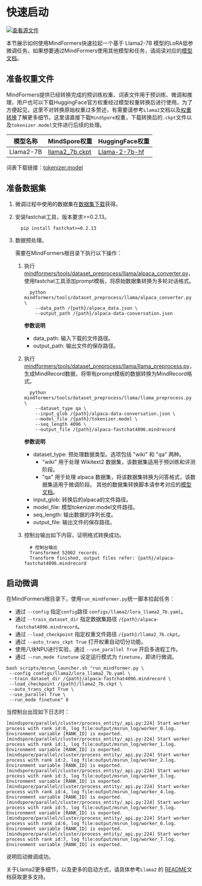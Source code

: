 # 快速启动

[![查看源文件](https://mindspore-website.obs.cn-north-4.myhuaweicloud.com/website-images/master/resource/_static/logo_source.svg)](https://gitee.com/mindspore/docs/blob/master/docs/mindformers/docs/source_zh_cn/quick_start/source_code_start.md)

本节展示如何使用MindFormers快速拉起一个基于 Llama2-7B 模型的LoRA低参微调任务。如果想要通过MindFormers使用其他模型和任务，请阅读对应的[模型文档](https://www.mindspore.cn/mindformers/docs/zh-CN/dev/start/models.html)。

## 准备权重文件

MindFormers提供已经转换完成的预训练权重、词表文件用于预训练、微调和推理，用户也可以下载HuggingFace官方权重经过模型权重转换后进行使用。为了方便起见，这里不对转换原始权重过多赘述，有需要请参考`Llama2`文档以及[权重转换](https://www.mindspore.cn/mindformers/docs/zh-CN/dev/function/weight_conversion.html)了解更多细节。这里请直接下载`MindSpore`权重，下载转换后的`.ckpt`文件以及`tokenizer.model`文件进行后续的处理。

| 模型名称 | MindSpore权重 | HuggingFace权重 |
| ------ | ------ | ------ |
| Llama2-7B | [llama2_7b.ckpt](https://ascend-repo-modelzoo.obs.cn-east-2.myhuaweicloud.com/MindFormers/llama2/llama2_7b.ckpt) | [Llama-2-7b-hf](https://huggingface.co/meta-llama/Llama-2-7b-hf) |

词表下载链接：[tokenizer.model](https://ascend-repo-modelzoo.obs.cn-east-2.myhuaweicloud.com/MindFormers/llama2/tokenizer.model)

## 准备数据集

1. 微调过程中使用的数据集在[数据集下载](https://github.com/tatsu-lab/stanford_alpaca)获得。

2. 安装fastchat工具，版本要求>=0.2.13。

    ```shell
      pip install fastchat>=0.2.13
    ```

3. 数据预处理。

    需要在MindFormers根目录下执行以下操作：

    1. 执行[mindformers/tools/dataset_preprocess/llama/alpaca_converter.py](https://gitee.com/mindspore/mindformers/blob/dev/mindformers/tools/dataset_preprocess/llama/alpaca_converter.py)，使用fastchat工具添加prompt模板，将原始数据集转换为多轮对话格式。

        ```shell
          python mindformers/tools/dataset_preprocess/llama/alpaca_converter.py \
            --data_path /{path}/alpaca_data.json \
            --output_path /{path}/alpaca-data-conversation.json
        ```

        **参数说明**

        - data_path:   输入下载的文件路径。
        - output_path: 输出文件的保存路径。

    2. 执行[mindformers/tools/dataset_preprocess/llama/llama_preprocess.py](https://gitee.com/mindspore/mindformers/blob/dev/mindformers/tools/dataset_preprocess/llama/llama_preprocess.py)，生成MindRecord数据，将带有prompt模板的数据转换为MindRecord格式。

        ```shell
          python mindformers/tools/dataset_preprocess/llama/llama_preprocess.py \
            --dataset_type qa \
            --input_glob /{path}/alpaca-data-conversation.json \
            --model_file /{path}/tokenizer.model \
            --seq_length 4096 \
            --output_file /{path}/alpaca-fastchat4096.mindrecord
        ```

        **参数说明**

        - dataset_type: 预处理数据类型。选项包括 "wiki" 和 "qa" 两种。
            - "wiki" 用于处理 Wikitext2 数据集，该数据集适用于预训练和评测阶段。
            - "qa" 用于处理 alpaca 数据集，将该数据集转换为问答格式，该数据集适用于微调阶段。
            其他的数据集转换脚本请参考对应的[模型文档](https://www.mindspore.cn/mindformers/docs/zh-CN/dev/start/models.html)。
        - input_glob: 转换后的alpaca的文件路径。
        - model_file: 模型tokenizer.model文件路径。
        - seq_length: 输出数据的序列长度。
        - output_file: 输出文件的保存路径。

    3. 控制台输出如下内容，证明格式转换成功。

        ```shell
          # 控制台输出
          Transformed 52002 records.
          Transform finished, output files refer: {path}/alpaca-fastchat4096.mindrecord
        ```

## 启动微调

在MindFormers根目录下，使用`run_mindformer.py`统一脚本拉起任务：

- 通过 `--config` 指定`config`路径 `configs/llama2/lora_llama2_7b.yaml`。
- 通过 `--train_dataset_dir` 指定数据集路径  `/{path}/alpaca-fastchat4096.mindrecord`。
- 通过 `--load_checkpoint` 指定权重文件路径 `/{path}/llama2_7b.ckpt`。
- 通过 `--auto_trans_ckpt True` 打开权重自动切分功能。
- 使用八块NPU进行实验，通过 `--use_parallel True` 开启多进程工作。
- 通过 `--run_mode finetune` 设定运行模式为 `finetune`，即进行微调。

```shell
bash scripts/msrun_launcher.sh "run_mindformer.py \
 --config configs/llama2/lora_llama2_7b.yaml \
 --train_dataset_dir /{path}/alpaca-fastchat4096.mindrecord \
 --load_checkpoint /{path}/llama2_7b.ckpt \
 --auto_trans_ckpt True \
 --use_parallel True \
 --run_mode finetune" 8
```

当控制台出现如下日志时：

```shell
[mindspore/parallel/cluster/process_entity/_api.py:224] Start worker process with rank id:0, log file:output/msrun_log/worker_0.log. Environment variable [RANK_ID] is exported.
[mindspore/parallel/cluster/process_entity/_api.py:224] Start worker process with rank id:1, log file:output/msrun_log/worker_1.log. Environment variable [RANK_ID] is exported.
[mindspore/parallel/cluster/process_entity/_api.py:224] Start worker process with rank id:2, log file:output/msrun_log/worker_2.log. Environment variable [RANK_ID] is exported.
[mindspore/parallel/cluster/process_entity/_api.py:224] Start worker process with rank id:3, log file:output/msrun_log/worker_3.log. Environment variable [RANK_ID] is exported.
[mindspore/parallel/cluster/process_entity/_api.py:224] Start worker process with rank id:4, log file:output/msrun_log/worker_4.log. Environment variable [RANK_ID] is exported.
[mindspore/parallel/cluster/process_entity/_api.py:224] Start worker process with rank id:5, log file:output/msrun_log/worker_5.log. Environment variable [RANK_ID] is exported.
[mindspore/parallel/cluster/process_entity/_api.py:224] Start worker process with rank id:6, log file:output/msrun_log/worker_6.log. Environment variable [RANK_ID] is exported.
[mindspore/parallel/cluster/process_entity/_api.py:224] Start worker process with rank id:7, log file:output/msrun_log/worker_7.log. Environment variable [RANK_ID] is exported.
```

说明启动微调成功。

关于Llama2更多细节，以及更多的启动方式，请具体参考`Llama2` 的 [README](https://gitee.com/mindspore/mindformers/blob/dev/docs/model_cards/llama2.md#llama-2)文档获取更多支持。
